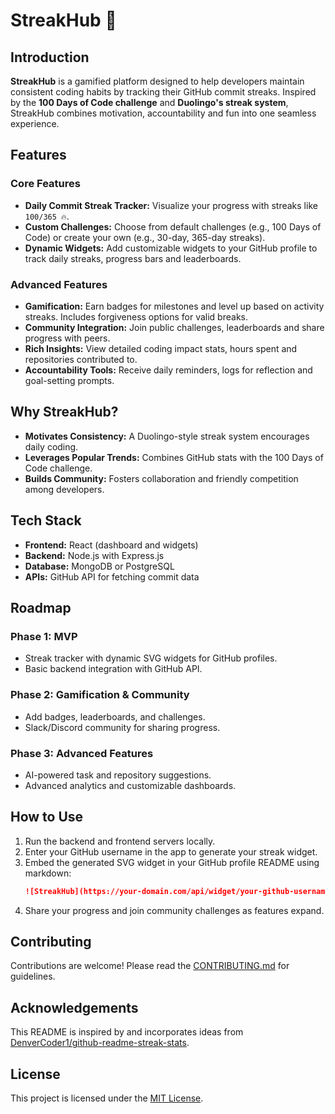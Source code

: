 # StreakHub 🚀

## Introduction
**StreakHub** is a gamified platform designed to help developers maintain consistent coding habits by tracking their GitHub commit streaks. Inspired by the **100 Days of Code challenge** and **Duolingo's streak system**, StreakHub combines motivation, accountability and fun into one seamless experience.

## Features
### Core Features
- **Daily Commit Streak Tracker:** Visualize your progress with streaks like `100/365 🔥`.
- **Custom Challenges:** Choose from default challenges (e.g., 100 Days of Code) or create your own (e.g., 30-day, 365-day streaks).
- **Dynamic Widgets:** Add customizable widgets to your GitHub profile to track daily streaks, progress bars and leaderboards.

### Advanced Features
- **Gamification:** Earn badges for milestones and level up based on activity streaks. Includes forgiveness options for valid breaks.
- **Community Integration:** Join public challenges, leaderboards and share progress with peers.
- **Rich Insights:** View detailed coding impact stats, hours spent and repositories contributed to.
- **Accountability Tools:** Receive daily reminders, logs for reflection and goal-setting prompts.

## Why StreakHub?
- **Motivates Consistency:** A Duolingo-style streak system encourages daily coding.
- **Leverages Popular Trends:** Combines GitHub stats with the 100 Days of Code challenge.
- **Builds Community:** Fosters collaboration and friendly competition among developers.

## Tech Stack
- **Frontend:** React (dashboard and widgets)
- **Backend:** Node.js with Express.js
- **Database:** MongoDB or PostgreSQL
- **APIs:** GitHub API for fetching commit data

## Roadmap
### Phase 1: MVP
- Streak tracker with dynamic SVG widgets for GitHub profiles.
- Basic backend integration with GitHub API.

### Phase 2: Gamification & Community
- Add badges, leaderboards, and challenges.
- Slack/Discord community for sharing progress.

### Phase 3: Advanced Features
- AI-powered task and repository suggestions.
- Advanced analytics and customizable dashboards.

## How to Use
1. Run the backend and frontend servers locally.
2. Enter your GitHub username in the app to generate your streak widget.
3. Embed the generated SVG widget in your GitHub profile README using markdown:
   ```markdown
   ![StreakHub](https://your-domain.com/api/widget/your-github-username)
   ```
4. Share your progress and join community challenges as features expand.

## Contributing
Contributions are welcome! Please read the [CONTRIBUTING.md](CONTRIBUTING.md) for guidelines.

## Acknowledgements
This README is inspired by and incorporates ideas from [DenverCoder1/github-readme-streak-stats](https://github.com/DenverCoder1/github-readme-streak-stats).

## License
This project is licensed under the [MIT License](LICENSE).